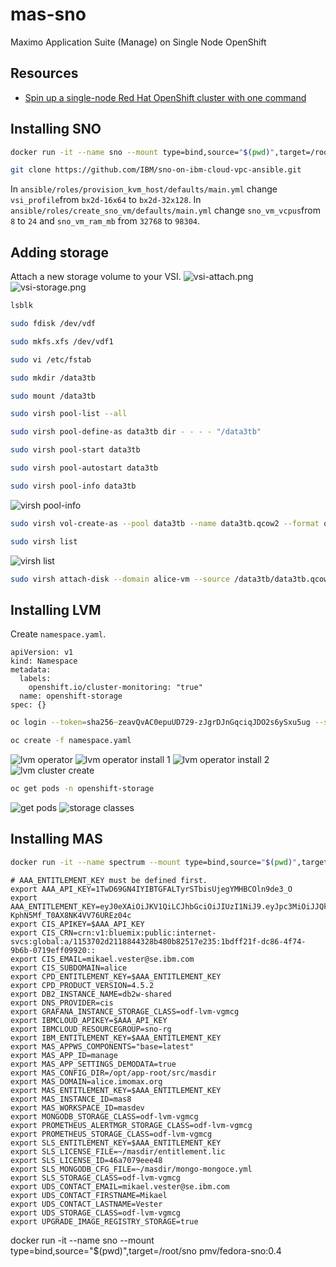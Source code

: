# mas-sno
Maximo Application Suite (Manage) on Single Node OpenShift
## Resources
- [Spin up a single-node Red Hat OpenShift cluster with one command](https://developer.ibm.com/tutorials/spin-up-a-single-node-openshift-cluster-with-one-command/)
## Installing SNO
```zsh
docker run -it --name sno --mount type=bind,source="$(pwd)",target=/root/sno pmv/fedora-sno:0.4
```
```zsh
git clone https://github.com/IBM/sno-on-ibm-cloud-vpc-ansible.git
```
In `ansible/roles/provision_kvm_host/defaults/main.yml` change `vsi_profile`from `bx2d-16x64` to `bx2d-32x128`.
In `ansible/roles/create_sno_vm/defaults/main.yml` change `sno_vm_vcpus`from `8` to `24` and `sno_vm_ram_mb` from `32768` to `98304`.
## Adding storage
Attach a new storage volume to your VSI.
![vsi-attach.png](/images/vsi-attach.png)
![vsi-storage.png](/images/vsi-storage.png)
```zsh
lsblk
```
```zsh
sudo fdisk /dev/vdf
```
```zsh
sudo mkfs.xfs /dev/vdf1
```
```zsh
sudo vi /etc/fstab
```
```zsh
sudo mkdir /data3tb
```
```zsh
sudo mount /data3tb
```
```zsh
sudo virsh pool-list --all
```
```zsh
sudo virsh pool-define-as data3tb dir - - - - "/data3tb"
```
```zsh
sudo virsh pool-start data3tb
```
```zsh
sudo virsh pool-autostart data3tb
```
```zsh
sudo virsh pool-info data3tb
```
![virsh pool-info](/images/virsh-pool-info.png)
```zsh
sudo virsh vol-create-as --pool data3tb --name data3tb.qcow2 --format qcow2 --capacity 2910G
```
```zsh
sudo virsh list
```
![virsh list](/images/virsh-list.png)
```zsh
sudo virsh attach-disk --domain alice-vm --source /data3tb/data3tb.qcow2 --subdriver qcow2 --target vdb
```
## Installing LVM
Create `namespace.yaml`.
```
apiVersion: v1
kind: Namespace
metadata:
  labels:
    openshift.io/cluster-monitoring: "true"
  name: openshift-storage
spec: {}
```
```zsh
oc login --token=sha256~zeavQvAC0epuUD729-zJgrDJnGqciqJDO2s6ySxu5ug --server=https://api.alice.snomas.cloud:6443
```
```zsh
oc create -f namespace.yaml
```
![lvm operator](/images/lvm-operator.png)
![lvm operator install 1](/images/lvm-operator-install-1.png)
![lvm operator install 2](/images/lvm-operator-install-2.png)
![lvm cluster create](/images/lvm-cluster-create.png)
```zsh
oc get pods -n openshift-storage
```
![get pods](/images/get-pods.png)
![storage classes](/images/storage-classes.png)

## Installing MAS
```zsh
docker run -it --name spectrum --mount type=bind,source="$(pwd)",target=/opt/app-root/src/masdir --rm quay.io/ibmmas/cli
```
```
# AAA_ENTITLEMENT_KEY must be defined first.
export AAA_API_KEY=1TwD69GN4IYIBTGFALTyrSTbisUjegYMHBCOln9de3_O
export AAA_ENTITLEMENT_KEY=eyJ0eXAiOiJKV1QiLCJhbGciOiJIUzI1NiJ9.eyJpc3MiOiJJQk0gTWFya2V0cGxhY2UiLCJpYXQiOjE2NDkwNjc2NzUsImp0aSI6IjQ0NDQ2Nzk3YTM4YjRhMWE4NDM3NDI2Yzg1ZTZiODcxIn0.rd4TorEjW8E51Oa-KphN5Mf_T0AX8NK4VV76UREz04c
export CIS_APIKEY=$AAA_API_KEY
export CIS_CRN=crn:v1:bluemix:public:internet-svcs:global:a/1153702d2118844328b480b82517e235:1bdff21f-dc86-4f74-9b6b-0719eff09920::
export CIS_EMAIL=mikael.vester@se.ibm.com
export CIS_SUBDOMAIN=alice
export CPD_ENTITLEMENT_KEY=$AAA_ENTITLEMENT_KEY
export CPD_PRODUCT_VERSION=4.5.2
export DB2_INSTANCE_NAME=db2w-shared
export DNS_PROVIDER=cis
export GRAFANA_INSTANCE_STORAGE_CLASS=odf-lvm-vgmcg
export IBMCLOUD_APIKEY=$AAA_API_KEY
export IBMCLOUD_RESOURCEGROUP=sno-rg
export IBM_ENTITLEMENT_KEY=$AAA_ENTITLEMENT_KEY
export MAS_APPWS_COMPONENTS="base=latest"
export MAS_APP_ID=manage
export MAS_APP_SETTINGS_DEMODATA=true
export MAS_CONFIG_DIR=/opt/app-root/src/masdir
export MAS_DOMAIN=alice.imomax.org
export MAS_ENTITLEMENT_KEY=$AAA_ENTITLEMENT_KEY
export MAS_INSTANCE_ID=mas8
export MAS_WORKSPACE_ID=masdev
export MONGODB_STORAGE_CLASS=odf-lvm-vgmcg
export PROMETHEUS_ALERTMGR_STORAGE_CLASS=odf-lvm-vgmcg
export PROMETHEUS_STORAGE_CLASS=odf-lvm-vgmcg
export SLS_ENTITLEMENT_KEY=$AAA_ENTITLEMENT_KEY
export SLS_LICENSE_FILE=~/masdir/entitlement.lic
export SLS_LICENSE_ID=46a7079eee48
export SLS_MONGODB_CFG_FILE=~/masdir/mongo-mongoce.yml
export SLS_STORAGE_CLASS=odf-lvm-vgmcg
export UDS_CONTACT_EMAIL=mikael.vester@se.ibm.com
export UDS_CONTACT_FIRSTNAME=Mikael
export UDS_CONTACT_LASTNAME=Vester
export UDS_STORAGE_CLASS=odf-lvm-vgmcg
export UPGRADE_IMAGE_REGISTRY_STORAGE=true
```
docker run -it --name sno --mount type=bind,source="$(pwd)",target=/root/sno pmv/fedora-sno:0.4
